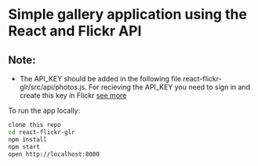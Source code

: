 # Simple gallery application using the React and Flickr API

## Note:
* The API_KEY should be added in the following file react-flickr-glr/src/api/photos.js.
  For recieving the API_KEY you need to sign in and create this key in Flickr [see more](https://www.flickr.com/services/apps/create/)

To run the app locally:

```bash
clone this repo
cd react-flickr-glr
npm install
npm start
open http://localhost:8080
```